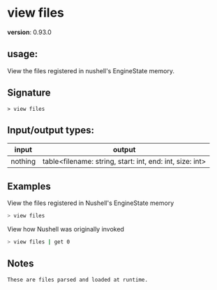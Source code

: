 # view files

**version**: 0.93.0

## **usage**:

View the files registered in nushell's EngineState memory.

## Signature

`> view files `

## Input/output types:

| input   | output                                                     |
| ------- | ---------------------------------------------------------- |
| nothing | table\<filename: string, start: int, end: int, size: int\> |

## Examples

View the files registered in Nushell's EngineState memory

```bash
> view files
```

View how Nushell was originally invoked

```bash
> view files | get 0
```

## Notes

```text
These are files parsed and loaded at runtime.
```
